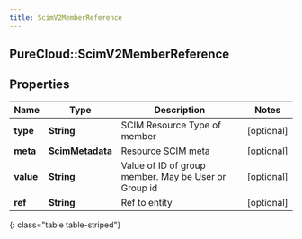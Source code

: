 ```yaml
---
title: ScimV2MemberReference
---
```

## PureCloud::ScimV2MemberReference

## Properties

|Name | Type | Description | Notes|
|------------ | ------------- | ------------- | -------------|
| **type** | **String** | SCIM Resource Type of member | [optional] |
| **meta** | [**ScimMetadata**](ScimMetadata.html) | Resource SCIM meta | [optional] |
| **value** | **String** | Value of ID of group member. May be User or Group id | [optional] |
| **ref** | **String** | Ref to entity | [optional] |
{: class="table table-striped"}


